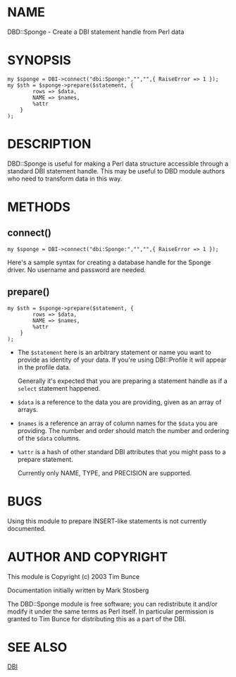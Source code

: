 # NAME

DBD::Sponge - Create a DBI statement handle from Perl data

# SYNOPSIS

    my $sponge = DBI->connect("dbi:Sponge:","","",{ RaiseError => 1 });
    my $sth = $sponge->prepare($statement, {
            rows => $data,
            NAME => $names,
            %attr
        }
    );

# DESCRIPTION

DBD::Sponge is useful for making a Perl data structure accessible through a
standard DBI statement handle. This may be useful to DBD module authors who
need to transform data in this way.

# METHODS

## connect()

    my $sponge = DBI->connect("dbi:Sponge:","","",{ RaiseError => 1 });

Here's a sample syntax for creating a database handle for the Sponge driver.
No username and password are needed.

## prepare()

    my $sth = $sponge->prepare($statement, {
            rows => $data,
            NAME => $names,
            %attr
        }
    );

- The `$statement` here is an arbitrary statement or name you want
to provide as identity of your data. If you're using DBI::Profile
it will appear in the profile data.

    Generally it's expected that you are preparing a statement handle
    as if a `select` statement happened.

- `$data` is a reference to the data you are providing, given as an array of arrays.
- `$names` is a reference an array of column names for the `$data` you are providing.
The number and order should match the number and ordering of the `$data` columns.
- `%attr` is a hash of other standard DBI attributes that you might pass to a prepare statement.

    Currently only NAME, TYPE, and PRECISION are supported.

# BUGS

Using this module to prepare INSERT-like statements is not currently documented.

# AUTHOR AND COPYRIGHT

This module is Copyright (c) 2003 Tim Bunce

Documentation initially written by Mark Stosberg

The DBD::Sponge module is free software; you can redistribute it and/or
modify it under the same terms as Perl itself. In particular permission
is granted to Tim Bunce for distributing this as a part of the DBI.

# SEE ALSO

[DBI](https://metacpan.org/pod/DBI)
